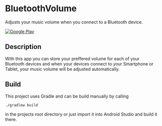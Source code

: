 # BluetoothVolume

Adjusts your music volume when you connect to a Bluetooth device.

[![Google Play](http://developer.android.com/images/brand/en_generic_rgb_wo_60.png)](https://play.google.com/store/apps/details?id=de.timosl.bluetoothvolumeadjust&referrer=utm_source%3Dgithub)

## Description

With this app you can store your preffered volume for each of your Bluetooth devices and when your devices connect to your Smartphone or Tablet, your music volume will be adjusted automatically.

## Build

This project uses Gradle and can be build manually by calling

    ./gradlew build

in the projects root directory or just import it into Android Studio and build it there.